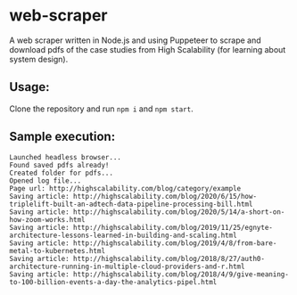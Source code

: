 # web-scraper
A web scraper written in Node.js and using Puppeteer to scrape and download pdfs of the case studies from High Scalability (for learning about system design).

## Usage:
Clone the repository and run `npm i` and `npm start`.

## Sample execution:
```
Launched headless browser...
Found saved pdfs already!
Created folder for pdfs...
Opened log file...
Page url: http://highscalability.com/blog/category/example
Saving article: http://highscalability.com/blog/2020/6/15/how-triplelift-built-an-adtech-data-pipeline-processing-bill.html
Saving article: http://highscalability.com/blog/2020/5/14/a-short-on-how-zoom-works.html
Saving article: http://highscalability.com/blog/2019/11/25/egnyte-architecture-lessons-learned-in-building-and-scaling.html
Saving article: http://highscalability.com/blog/2019/4/8/from-bare-metal-to-kubernetes.html
Saving article: http://highscalability.com/blog/2018/8/27/auth0-architecture-running-in-multiple-cloud-providers-and-r.html
Saving article: http://highscalability.com/blog/2018/4/9/give-meaning-to-100-billion-events-a-day-the-analytics-pipel.html
```
